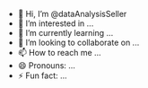 - 👋 Hi, I’m @dataAnalysisSeller
- 👀 I’m interested in ...
- 🌱 I’m currently learning ...
- 💞️ I’m looking to collaborate on ...
- 📫 How to reach me ...
- 😄 Pronouns: ...
- ⚡ Fun fact: ...

<!---
dataAnalysisSeller/dataAnalysisSeller is a ✨ special ✨ repository because its `README.md` (this file) appears on your GitHub profile.
You can click the Preview link to take a look at your changes.
--->

